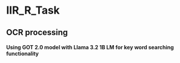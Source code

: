 # IIR_R_Task

## OCR processing 

#### Using GOT 2.0 model with Llama 3.2 1B LM for key word searching functionality